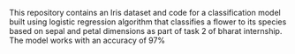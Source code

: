 This repository contains an Iris dataset and code for a classification model built using logistic regression algorithm that classifies a flower to its species based on sepal and petal dimensions as part of task 2 of bharat internship.
The model works with an accuracy of 97%
